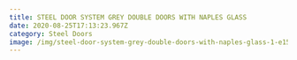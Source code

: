 ```yaml
---
title: STEEL DOOR SYSTEM GREY DOUBLE DOORS WITH NAPLES GLASS
date: 2020-08-25T17:13:23.967Z
category: Steel Doors
image: /img/steel-door-system-grey-double-doors-with-naples-glass-1-e1501595781707.jpg
---
```


